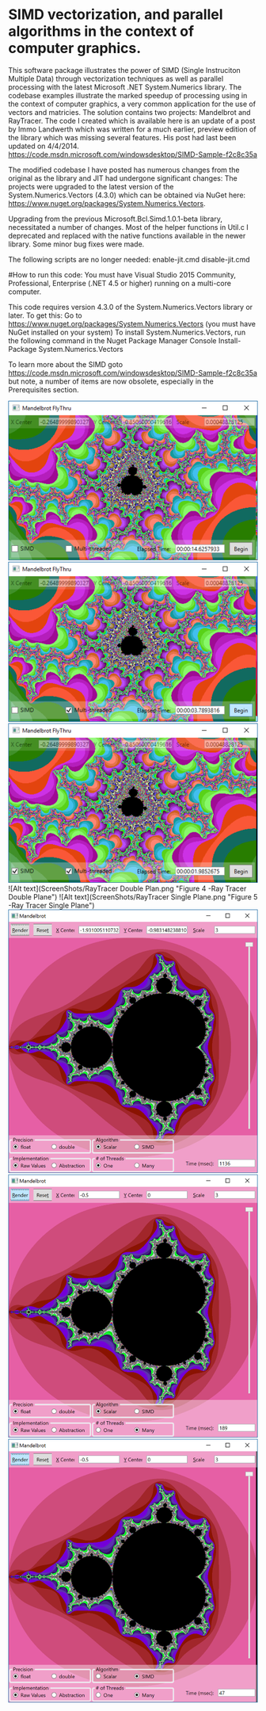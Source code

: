 # SIMD vectorization, and parallel algorithms in the context of computer graphics.

This software package illustrates the power of SIMD (Single Instruciton Multiple Data) through vectorization techniques as well as parallel processing with the latest Microsoft .NET System.Numerics library. The codebase examples illustrate the marked speedup of processing using in the context of computer graphics, a very common application for the use of vectors and matricies. The solution contains two projects: Mandelbrot and RayTracer. The code I created which is available here is an update of a post by Immo Landwerth which was written for a much earlier, preview edition of the library which was missing several features. His post had last been updated on 4/4/2014. https://code.msdn.microsoft.com/windowsdesktop/SIMD-Sample-f2c8c35a

The modified codebase I have posted has numerous changes from the original as the library and JIT had undergone significant changes:
The projects were upgraded to the latest version of the System.Numerics.Vectors (4.3.0) which can be obtained via NuGet here: https://www.nuget.org/packages/System.Numerics.Vectors.

Upgrading from the previous Microsoft.Bcl.Simd.1.0.1-beta library, necessitated a number of changes.
Most of the helper functions in Util.c I deprecated and  replaced with the native functions available in the newer library.
Some minor bug fixes were made.

The following scripts are no longer needed:
enable-jit.cmd 
disable-jit.cmd

#How to run this code:
You must have Visual Studio 2015 Community, Professional, Enterprise (.NET 4.5 or higher) running on a multi-core computer.

This code requires version 4.3.0 of the System.Numerics.Vectors library or later. To get this:
Go to https://www.nuget.org/packages/System.Numerics.Vectors
(you must have NuGet installed on your system)
To install System.Numerics.Vectors, run the following command in the Nuget Package Manager Console
Install-Package System.Numerics.Vectors

To learn more about the SIMD goto https://code.msdn.microsoft.com/windowsdesktop/SIMD-Sample-f2c8c35a but note, a number of items are now obsolete, especially in the Prerequisites section.


![Alt text](ScreenShots/Mandelbrot_Single.png  "Figure 1 - Single Threaded Mandelbrot Flythru")
![Alt text](ScreenShots/Mandelbrot_Multi.png  "Figure 2 - Multi Threaded Mandelbrot Flythru")
![Alt text](ScreenShots/Mandelbrot_Multi_SIMD.png  "Figure 3 - Multi Threaded-SIMD Mandelbrot Flythru")
![Alt text](ScreenShots/RayTracer Double Plan.png  "Figure 4 -Ray Tracer Double Plane")
![Alt text](ScreenShots/RayTracer Single Plane.png  "Figure 5 -Ray Tracer Single Plane")
![Alt text](ScreenShots/Mandelbrot_Stat_Single.png  "Figure 1 - Single Threaded Mandelbrot")
![Alt text](ScreenShots/Mandelbrot_Stat_Multi.png  "Figure 2 - Multi Threaded Mandelbrot")
![Alt text](ScreenShots/Mandelbrot_Stationary_SIMD.png  "Figure 3 - Multi Threaded-SIMD Mandelbrot")
